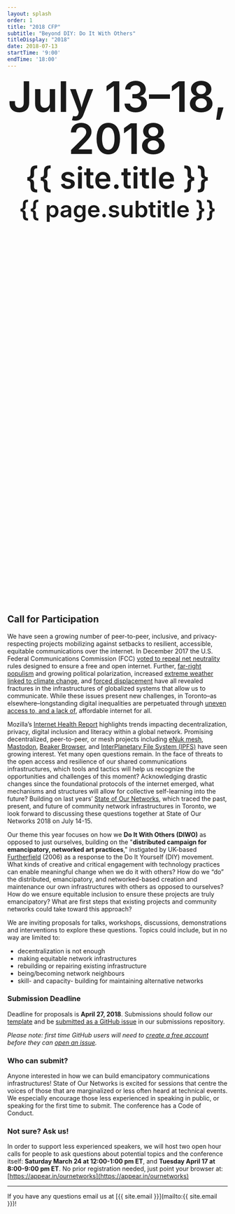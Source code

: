 ```yaml
---
layout: splash
order: 1
title: "2018 CFP"
subtitle: "Beyond DIY: Do It With Others"
titleDisplay: "2018"
date: 2018-07-13
startTime: '9:00'
endTime: '18:00'
---
```


<div style="text-align: center;height: 30vh;">
  <span style="font-size: 6rem; font-weight: 600; line-height: 1">July 13–18, 2018</span><br />
  <span style="font-size: 4.25rem; font-weight: 600;">{{ site.title }}</span><br />
  <span style="font-size: 3.25rem; font-weight: 600;">{{ page.subtitle }}</span>
</div>

<!-- CFP -->
## Call for Participation

We have seen a growing number of peer-to-peer, inclusive, and privacy-respecting projects mobilizing against setbacks to resilient, accessible, equitable communications over the internet. In December 2017 the U.S. Federal Communications Commission (FCC) [voted to repeal net neutrality](http://www.cbc.ca/news/business/fcc-net-neutrality-1.4448369) rules designed to ensure a free and open internet. Further, [far-right populism](http://www.telegraph.co.uk/politics/2017/10/24/rise-populist-far-right-has-swept-europe-2017/) and growing political polarization, increased [extreme weather linked to climate change](https://www.theguardian.com/environment/2017/dec/28/climate-change-2017-warmest-year-extreme-weather), and [forced displacement](http://www.unhcr.org/afr/news/stories/2017/6/5941561f4/forced-displacement-worldwide-its-highest-decades.html) have all revealed fractures in the infrastructures of globalized systems that allow us to communicate. While these issues present new challenges, in Toronto–as elsewhere–longstanding digital inequalities are perpetuated through [uneven access to, and a lack of](https://www.toronto.ca/legdocs/mmis/2017/ed/bgrd/backgroundfile-108896.pdf), affordable internet for all.

Mozilla’s [Internet Health Report](https://internethealthreport.org/) highlights trends impacting decentralization, privacy, digital inclusion and literacy within a global network. Promising decentralized, peer-to-peer, or mesh projects including [eNuk mesh](https://motherboard.vice.com/en_us/article/qvwnzd/rightmesh-is-building-a-meshnet-in-rigolet-labrador-enuk-app), [Mastodon](https://joinmastodon.org/), [Beaker Browser](https://beakerbrowser.com/), and [InterPlanetary File System (IPFS)](https://ipfs.io/) have seen growing interest. Yet many open questions remain. In the face of threats to the open access and resilience of our shared communications infrastructures, which tools and tactics will help us recognize the opportunities and challenges of this moment? Acknowledging drastic changes since the foundational protocols of the internet emerged, what mechanisms and structures will allow for collective self-learning into the future? Building on last years’ [State of Our Networks](http://ournetworks.ca/2017), which traced the past, present, and future of community network infrastructures in Toronto, we look forward to discussing these questions together at State of Our Networks 2018 on July 14-15.

Our theme this year focuses on how we **Do It With Others (DIWO)** as opposed to just ourselves, building on the "**distributed campaign for emancipatory, networked art practices**," instigated by UK-based [Furtherfield](http://archive.furtherfield.org/projects/diwo-do-it-others-resource) (2006) as a response to the Do It Yourself (DIY) movement. What kinds of creative and critical engagement with technology practices can enable meaningful change when we do it with others? How do we “do” the distributed, emancipatory, and networked-based creation and maintenance our own infrastructures with others as opposed to ourselves? How do we ensure equitable inclusion to ensure these projects are truly emancipatory? What are first steps that existing projects and community networks could take toward this approach?

We are inviting proposals for talks, workshops, discussions, demonstrations and interventions to explore these questions. Topics could include, but in no way are limited to:
- decentralization is not enough
- making equitable network infrastructures
- rebuilding or repairing existing infrastructure
- being/becoming network neighbours
- skill- and capacity- building for maintaining alternative networks

### Submission Deadline

Deadline for proposals is **April 27, 2018**. Submissions should follow our [template](https://github.com/ournetworks/2018/blob/master/sessions/submission-template.md) and be [submitted as a GitHub issue](https://github.com/ournetworks/2018-submissions/issues/new) in our submissions repository.

_Please note: first time GitHub users will need to [create a free account](https://github.com/join) before they can [open an issue](https://help.github.com/articles/creating-an-issue/)._

### Who can submit?

Anyone interested in how we can build emancipatory communications infrastructures! State of Our Networks is excited for sessions that centre the voices of those that are marginalized or less often heard at technical events. We especially encourage those less experienced in speaking in public, or speaking for the first time to submit. The conference has a Code of Conduct.

### Not sure? Ask us!

In order to support less experienced speakers, we will host two open hour calls for people to ask questions about potential topics and the conference itself: **Saturday March 24 at 12:00-1:00 pm ET**, and **Tuesday April 17 at 8:00-9:00 pm ET**. No prior registration needed, just point your browser at: [https://appear.in/ournetworks](https://appear.in/ournetworks)

***

If you have any questions email us at [{{ site.email }}](mailto:{{ site.email }})!
